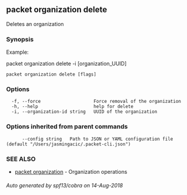 ## packet organization delete

Deletes an organization

### Synopsis

Example:
	
packet organization delete -i [organization_UUID]

	

```
packet organization delete [flags]
```

### Options

```
  -f, --force                    Force removal of the organization
  -h, --help                     help for delete
  -i, --organization-id string   UUID of the organization
```

### Options inherited from parent commands

```
      --config string   Path to JSON or YAML configuration file (default "/Users/jasmingacic/.packet-cli.json")
```

### SEE ALSO

* [packet organization](packet_organization.md)	 - Organization operations

###### Auto generated by spf13/cobra on 14-Aug-2018
